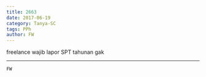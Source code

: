 ```yaml
---
title: 2663
date: 2017-06-19
category: Tanya-SC
tags: PPh
author: FW
---
```


freelance wajib lapor SPT tahunan gak

---



`FW`
